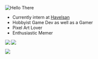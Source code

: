 <img src="https://media1.tenor.com/images/d35679a70d0b0ea47d541475105285a3/tenor.gif?itemid=13024140" alt="Hello There">

-  Currently intern at [Havelsan](https://www.havelsan.com.tr/en)
-  Hobbyist Game Dev as well as a Gamer
-  Pixel Art Lover
-  Enthusiastic Memer


<img align="left" src="https://github-readme-stats.vercel.app/api/top-langs/?username=starbuckr&theme=tokyonight" />

![](https://komarev.com/ghpvc/?username=starbuckr&color=blue&style=plastic)

<img align="left" src="https://github-readme-stats.vercel.app/api?username=starbuckr&show_icons=true&theme=tokyonight&hide=issues" />
